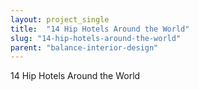 ```yaml
---
layout: project_single
title:  "14 Hip Hotels Around the World"
slug: "14-hip-hotels-around-the-world"
parent: "balance-interior-design"
---
```

14 Hip Hotels Around the World
